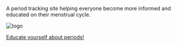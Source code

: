 A period tracking site helping everyone become more informed and educated on their menstrual cycle.

![logo](https://cdn.discordapp.com/attachments/806618712056528906/1061834229429841940/IMG_3962.jpg)

<a href="https://www.womenshealth.gov/menstrual-cycle/your-menstrual-cycle#:~:text=Menstruation%20is%20a%20woman's%20monthly,your%20body%20through%20your%20vagina." style = "center" class="button">Educate yourself about periods!</a>
